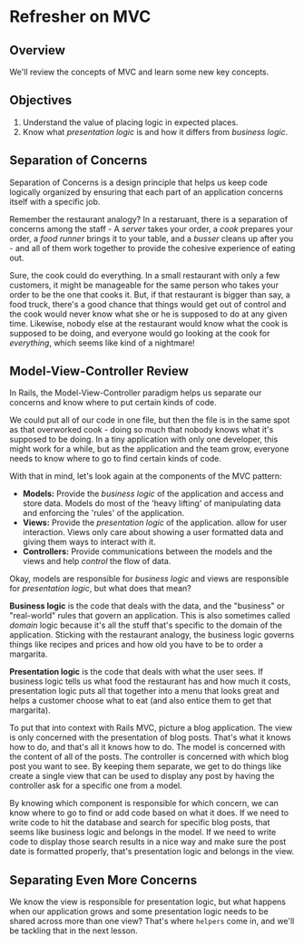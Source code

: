 # Refresher on MVC

## Overview

We'll review the concepts of MVC and learn some new key concepts.

## Objectives

1. Understand the value of placing logic in expected places.
2. Know what *presentation logic* is and how it differs from *business
   logic*.

## Separation of Concerns

Separation of Concerns is a design principle that helps us keep code logically organized by ensuring that each part of an application concerns itself with a specific job.

Remember the restaurant analogy? In a restaruant, there is a separation of concerns among the staff - A *server* takes your order, a *cook* prepares your order, a *food runner* brings it to your table, and a *busser* cleans up after you - and all of them work together to provide the cohesive experience of eating out.

Sure, the cook could do everything. In a small restaurant with only a few customers, it might be manageable for the same person who takes your order to be the one that cooks it. But, if that restaurant is bigger than say, a food truck, there's a good chance that things would get out of control and the cook would never know what she or he is supposed to do at any given time. Likewise, nobody else at the restaurant would know what the cook is supposed to be doing, and everyone would go looking at the cook for *everything*, which seems like kind of a nightmare!

## Model-View-Controller Review

In Rails, the Model-View-Controller paradigm helps us separate our concerns and know where to put certain kinds of code. 

We could put all of our code in one file, but then the file is in the same spot as that overworked cook - doing so much that nobody knows what it's supposed to be doing. In a tiny application with only one developer, this might work for a while, but as the application and the team grow, everyone needs to know where to go to find certain kinds of code.

With that in mind, let's look again at the components of the MVC pattern:

+ **Models:** Provide the *business logic* of the application and access and store data. Models do most of the 'heavy lifting' of manipulating data and enforcing the 'rules' of the application.
+ **Views:** Provide the *presentation logic* of the application. allow for user interaction. Views only care about showing a user formatted data and giving them ways to interact with it.
+ **Controllers:** Provide communications between the models and the views and help *control* the flow of data.

Okay, models are responsible for *business logic* and views are responsible for *presentation logic*, but what does that mean?

**Business logic** is the code that deals with the data, and the "business" or "real-world" rules that govern an application. This is also sometimes called *domain* logic because it's all the stuff that's specific to the domain of the application. Sticking with the restaurant analogy, the business logic governs things like recipes and prices and how old you have to be to order a margarita.

**Presentation logic** is the code that deals with what the user sees. If business logic tells us what food the restaurant has and how much it costs, presentation logic puts all that together into a menu that looks great and helps a customer choose what to eat (and also entice them to get that margarita).

To put that into context with Rails MVC, picture a blog application. The view is only concerned with the presentation of blog posts. That's what it knows how to do, and that's all it knows how to do. The model is concerned with the content of all of the posts. The controller is concerned with which blog post you want to see. By keeping them separate, we get to do things like create a single view that can be used to display any post by having the controller ask for a specific one from a model.

By knowing which component is responsible for which concern, we can know where to go to find or add code based on what it does. If we need to write code to hit the database and search for specific blog posts, that seems like business logic and belongs in the model. If we need to write code to display those search results in a nice way and make sure the post date is formatted properly, that's presentation logic and belongs in the view.

## Separating Even More Concerns

We know the view is responsible for presentation logic, but what happens when our application grows and some presentation logic needs to be shared across more than one view? That's where `helpers` come in, and we'll be tackling that in the next lesson.

